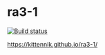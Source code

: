 # ra3-1
[![Build status](https://ci.appveyor.com/api/projects/status/n6m53irgdyj4ei29?svg=true)](https://ci.appveyor.com/project/Kittennik65959/ra3-1)

https://kittennik.github.io/ra3-1/
